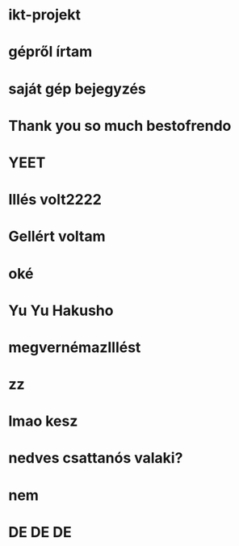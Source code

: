 # ikt-projekt
# gépről írtam
# saját gép bejegyzés
# Thank you so much bestofrendo
# YEET
# Illés volt2222
# Gellért voltam
# oké
# Yu Yu Hakusho
# megvernémazIllést
# zz
# lmao kesz
# nedves csattanós valaki?
# nem
# DE DE DE